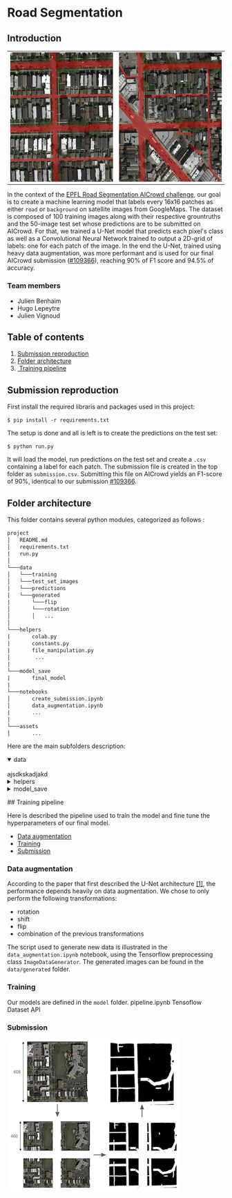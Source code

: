 # Road Segmentation

<!-- ## On the empirical comparison between a data-augmented U-Net and a patch-wise CNN -->

## Introduction

<table>
    <tr>
        <td>
            <img src="assets/readme_img_1.png" width="300" height="300" />
        </td>
        <td>
            <img src="assets/readme_img_2.png" width="300" height="300" />
        </td>
    </tr>
</table>

In the context of the [EPFL Road Segmentation AICrowd challenge](https://www.aicrowd.com/challenges/epfl-ml-road-segmentation), our goal is to create a machine learning model that labels every 16x16 patches as either `road` or `background` on satellite images from GoogleMaps. The dataset is composed of 100 training images along with their respective grountruths and the 50-image test set whose predictions are to be submitted on AICrowd. 
For that, we trained a U-Net model that predicts each pixel's class as well as a Convolutional Neural Network trained to output a 2D-grid of labels: one for each patch of the image. In the end the U-Net, trained using heavy data augmentation, was more performant and is used for our final AICrowd submission ([#109366](https://www.aicrowd.com/challenges/epfl-ml-road-segmentation/submissions/109366)), reaching 90% of F1 score and 94.5% of accuracy.

### Team members
* Julien Benhaim
* Hugo Lepeytre
* Julien Vignoud 

## Table of contents

1. [Submission reproduction](#submission-reproduction)
2. [Folder architecture](#folder-architecture)
3. [ Training pipeline](#training-pipeline)

## Submission reproduction

First install the required libraris and packages used in this project:
```
$ pip install -r requirements.txt
```
The setup is done and all is left is to create the predictions on the test set:
```
$ python run.py
```
It will load the model, run predictions on the test set and create a `.csv` containing a label for each patch.
The submission file is created in the top folder as `submission.csv`. Submitting this file on AICrowd yields an F1-score of 90%, identical to our submission [#109366](https://www.aicrowd.com/challenges/epfl-ml-road-segmentation/submissions/109366).

## Folder architecture

This folder contains several python modules, categorized as follows :
```
project
│   README.md
│   requirements.txt
|   run.py    
│
└───data
│   └───training
│   └───test_set_images
|   └───predictions
│   └───generated
|       └───flip
│       └───rotation
│       │   ...   
│   
└───helpers
|       colab.py
|       constants.py
|       file_manipulation.py
│        ...
|
└───model_save
|       final_model
|
└───notebooks
│       create_submission.ipynb
│       data_augmentation.ipynb
|       ...
|
└───assets
│       ...
```

Here are the main subfolders description:
<details open>
    <summary>data</summary>
    <br/>
    ajsdkskadjakd
</details>

<details>
    <summary>helpers</summary>
    <br>
    asdasda
</details>
<details>
    <summary>model_save</summary>
    <br>
    asdas
</details>

## Training pipeline

Here is described the pipeline used to train the model and fine tune the hyperparameters of our final model.

* [Data augmentation](#data-augmentation)
* [Training](#training)
* [Submission](#submission)

### Data augmentation
According to the paper that first described the U-Net architecture [[1]](https://arxiv.org/pdf/1505.04597.pdf), the performance depends heavily on data augmentation.  We chose to only perform the following transformations:
* rotation
* shift
* flip
* combination of the previous transformations

The script used to generate new data is illustrated in the `data_augmentation.ipynb` notebook, using the Tensorflow preprocessing class `ImageDataGenerator`. The generated images can be found in the `data/generated` folder.

### Training

Our models are defined in the `model` folder. 
pipeline.ipynb
Tensoflow Dataset API

### Submission

![submission process](assets/submission_visualisation.png)
